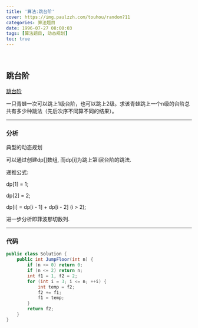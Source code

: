 ```yaml
---
title: '算法:跳台阶'
cover: https://img.paulzzh.com/touhou/random?11
categories: 算法题目
date: 1996-07-27 08:00:03
tags: [算法题目, 动态规划]
toc: true
---
```


<br/>

<!--more-->

## 跳台阶

[跳台阶](https://www.nowcoder.com/practice/8c82a5b80378478f9484d87d1c5f12a4?tpId=13&tqId=11161&tPage=1&rp=1&ru=%2Fta%2Fcoding-interviews&qru=%2Fta%2Fcoding-interviews%2Fquestion-ranking)

一只青蛙一次可以跳上1级台阶，也可以跳上2级。求该青蛙跳上一个n级的台阶总共有多少种跳法（先后次序不同算不同的结果）。

****

### 分析

典型的动态规划

可以通过创建dp[]数组, 而dp[i]为跳上第i层台阶的跳法.

递推公式: 

dp[1] = 1;

dp[2] = 2;

dp[i] = dp[i - 1] + dp[i - 2] (i > 2);

进一步分析即菲波那切数列.

****

### 代码

```java
public class Solution {
    public int JumpFloor(int n) {
        if (n <= 0) return 0;
        if (n <= 2) return n;
        int f1 = 1, f2 = 2;
        for (int i = 3; i <= n; ++i) {
            int temp = f2;
            f2 += f1;
            f1 = temp;
        }
        return f2;
    }
}
```

